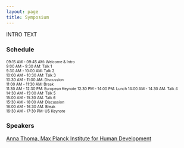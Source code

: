 ```yaml
---
layout: page
title: Symposium
---
```



INTRO TEXT

### Schedule

<font style="font-size:10">09:15 AM - 09:45 AM: Welcome & Intro<br>
9:00 AM - 9:30 AM: Talk 1<br>
9:30 AM - 10:00 AM: Talk 2<br>
10:00 AM - 10:30 AM: Talk 3<br>
10:30 AM - 11:00 AM: Discussion<br>
11:00 AM - 11:30 AM: Break<br>
11:30 AM - 12:30 PM: European Keynote
12:30 PM - 14:00 PM: Lunch
14:00 AM - 14:30 AM: Talk 4<br>
14:30 AM - 15:00 AM: Talk 5<br>
15:00 AM - 15:30 AM: Talk 6<br>
15:30 AM - 16:00 AM: Discussion<br>
16:00 AM - 16:30 AM: Break<br>
16:30 AM - 17:30 PM: US Keynote

</font>

### Speakers

<a href="https://www.mpib-berlin.mpg.de/staff/anna-thoma">Anna Thoma, Max Planck Institute for Human Development</a>
